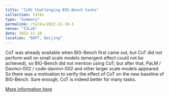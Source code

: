 ```yaml
---
title: "[LM] Challenging BIG-Bench tasks"
collection: talks
type: "Summary"
permalink: /talks/2022-11-10-1
venue: "ISLab"
date: 2022-11-10
location: "BUPT, Beijing"
---
```

CoT was already available when BIG-Bench first came out, but CoT did not perform well on small scale models (emergent effect could not be achieved), so BIG-Bench did not mention using CoT; but after that, PaLM / Davinci-002 / code-davinvi-002 and other larger scale models appeared. So there was a motivation to verify the effect of CoT on the new baseline of BIG-Bench. Sure enough, CoT is indeed better for many tasks.

[More information here](https://www.yuque.com/liujiarun-kfs4n/blblwd/razez4?singleDoc)
